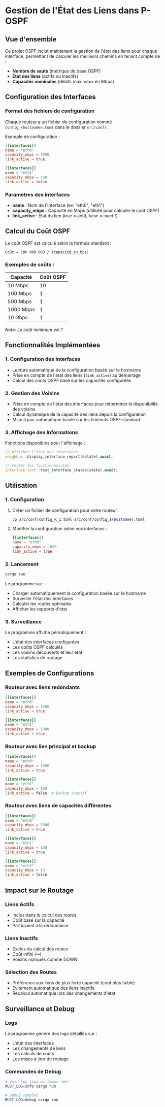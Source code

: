 # Gestion de l'État des Liens dans P-OSPF

## Vue d'ensemble

Ce projet OSPF inclut maintenant la gestion de l'état des liens pour chaque interface, permettant de calculer les meilleurs chemins en tenant compte de :

- **Nombre de sauts** (métrique de base OSPF)
- **État des liens** (actifs ou inactifs)
- **Capacités nominales** (débits maximaux en Mbps)

## Configuration des Interfaces

### Format des fichiers de configuration

Chaque routeur a un fichier de configuration nommé `config_<hostname>.toml` dans le dossier `src/conf/`. 

Exemple de configuration :

```toml
[[interfaces]]
name = "eth0"
capacity_mbps = 1000
link_active = true

[[interfaces]]
name = "eth1"
capacity_mbps = 100
link_active = false
```

### Paramètres des interfaces

- **name** : Nom de l'interface (ex: "eth0", "eth1")
- **capacity_mbps** : Capacité en Mbps (utilisée pour calculer le coût OSPF)
- **link_active** : État du lien (true = actif, false = inactif)

## Calcul du Coût OSPF

Le coût OSPF est calculé selon la formule standard :

```
Coût = 100 000 000 / (capacité_en_bps)
```

### Exemples de coûts :

| Capacité | Coût OSPF |
|----------|-----------|
| 10 Mbps  | 10        |
| 100 Mbps | 1         |
| 500 Mbps | 1         |
| 1000 Mbps| 1         |
| 10 Gbps  | 1         |

*Note: Le coût minimum est 1*

## Fonctionnalités Implémentées

### 1. Configuration des Interfaces

- Lecture automatique de la configuration basée sur le hostname
- Prise en compte de l'état des liens (`link_active`) au démarrage
- Calcul des coûts OSPF basé sur les capacités configurées

### 2. Gestion des Voisins

- Prise en compte de l'état des interfaces pour déterminer la disponibilité des voisins
- Calcul dynamique de la capacité des liens depuis la configuration
- Mise à jour automatique basée sur les timeouts OSPF standard

### 3. Affichage des Informations

Fonctions disponibles pour l'affichage :

```rust
// Afficher l'état des interfaces
neighbor::display_interface_report(&state).await;

// Tester les fonctionnalités
interface_test::test_interface_states(state).await;
```

## Utilisation

### 1. Configuration

1. Créer un fichier de configuration pour votre routeur :
   ```bash
   cp src/conf/config_R_1.toml src/conf/config_$(hostname).toml
   ```

2. Modifier la configuration selon vos interfaces :
   ```toml
   [[interfaces]]
   name = "eth0"
   capacity_mbps = 1000
   link_active = true
   ```

### 2. Lancement

```bash
cargo run
```

Le programme va :
- Charger automatiquement la configuration basée sur le hostname
- Surveiller l'état des interfaces
- Calculer les routes optimales
- Afficher les rapports d'état

### 3. Surveillance

Le programme affiche périodiquement :
- L'état des interfaces configurées
- Les coûts OSPF calculés
- Les voisins découverts et leur état
- Les statistics de routage

## Exemples de Configurations

### Routeur avec liens redondants

```toml
[[interfaces]]
name = "eth0"
capacity_mbps = 1000
link_active = true

[[interfaces]]
name = "eth1"
capacity_mbps = 1000
link_active = true
```

### Routeur avec lien principal et backup

```toml
[[interfaces]]
name = "eth0"
capacity_mbps = 1000
link_active = true

[[interfaces]]
name = "eth1"
capacity_mbps = 100
link_active = false  # Backup inactif
```

### Routeur avec liens de capacités différentes

```toml
[[interfaces]]
name = "eth0"
capacity_mbps = 1000
link_active = true

[[interfaces]]
name = "eth1"
capacity_mbps = 100
link_active = true

[[interfaces]]
name = "eth2"
capacity_mbps = 10
link_active = false
```

## Impact sur le Routage

### Liens Actifs
- Inclus dans le calcul des routes
- Coût basé sur la capacité
- Participent à la redondance

### Liens Inactifs
- Exclus du calcul des routes
- Coût infini (∞)
- Voisins marqués comme DOWN

### Sélection des Routes
- Préférence aux liens de plus forte capacité (coût plus faible)
- Évitement automatique des liens inactifs
- Recalcul automatique lors des changements d'état

## Surveillance et Debug

### Logs
Le programme génère des logs détaillés sur :
- L'état des interfaces
- Les changements de liens
- Les calculs de coûts
- Les mises à jour de routage

### Commandes de Debug
```bash
# Voir les logs en temps réel
RUST_LOG=info cargo run

# Debug complet
RUST_LOG=debug cargo run
```
